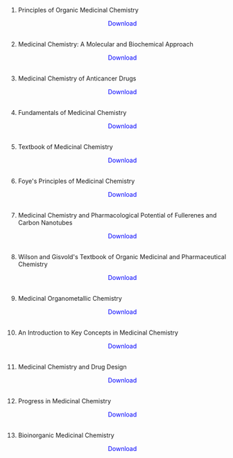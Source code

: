 1. Principles of Organic Medicinal Chemistry</br>
                <a href="https://github.com/manjunath5496/Medicinal-Chemistry/blob/master/medc1.pdf" target="_blank" style="text-decoration:none"> <font color="blue"> <center> Download</center></font> </a></br>
                
2. Medicinal Chemistry: A Molecular and Biochemical Approach</br>
                <a href="https://github.com/manjunath5496/Medicinal-Chemistry/blob/master/medc2.pdf" target="_blank" style="text-decoration:none"> <font color="blue"> <center> Download</center></font> </a></br>
                
3. Medicinal Chemistry of Anticancer Drugs</br>
                <a href="https://github.com/manjunath5496/Medicinal-Chemistry/blob/master/medc3.pdf" target="_blank" style="text-decoration:none"> <font color="blue"> <center> Download</center></font> </a></br>
                
4. Fundamentals of Medicinal Chemistry</br>
                <a href="https://github.com/manjunath5496/Medicinal-Chemistry/blob/master/medc4.pdf" target="_blank" style="text-decoration:none"> <font color="blue"> <center> Download</center></font> </a></br>
                
5. Textbook of Medicinal Chemistry</br>
                <a href="https://github.com/manjunath5496/Medicinal-Chemistry/blob/master/medc5.pdf" target="_blank" style="text-decoration:none"> <font color="blue"> <center> Download</center></font> </a></br>
                
6. Foye's Principles of Medicinal Chemistry</br>
                <a href="https://github.com/manjunath5496/Medicinal-Chemistry/blob/master/medc6.pdf" target="_blank" style="text-decoration:none"> <font color="blue"> <center> Download</center></font> </a></br>

7. Medicinal Chemistry and Pharmacological Potential of Fullerenes and Carbon Nanotubes</br>
                <a href="https://github.com/manjunath5496/Medicinal-Chemistry/blob/master/medc7.pdf" target="_blank" style="text-decoration:none"> <font color="blue"> <center> Download</center></font> </a></br>
                
8. Wilson and Gisvold's Textbook of Organic Medicinal and Pharmaceutical Chemistry</br>
                <a href="https://github.com/manjunath5496/Medicinal-Chemistry/blob/master/medc8.pdf" target="_blank" style="text-decoration:none"> <font color="blue"> <center> Download</center></font> </a></br>
                
9. Medicinal Organometallic Chemistry</br>
                <a href="https://github.com/manjunath5496/Medicinal-Chemistry/blob/master/medc9.pdf" target="_blank" style="text-decoration:none"> <font color="blue"> <center> Download</center></font> </a></br>
                
10. An Introduction to Key Concepts in Medicinal Chemistry</br>
                <a href="https://github.com/manjunath5496/Medicinal-Chemistry/blob/master/medc10.pdf" target="_blank" style="text-decoration:none"> <font color="blue"> <center> Download</center></font> </a></br> 
                
11. Medicinal Chemistry and Drug Design</br>
                <a href="https://github.com/manjunath5496/Medicinal-Chemistry/blob/master/medc11.pdf" target="_blank" style="text-decoration:none"> <font color="blue"> <center> Download</center></font> </a></br>
                
12. Progress in Medicinal Chemistry</br>
                <a href="https://github.com/manjunath5496/Medicinal-Chemistry/blob/master/medc12.pdf" target="_blank" style="text-decoration:none"> <font color="blue"> <center> Download</center></font> </a></br>
                
13. Bioinorganic Medicinal Chemistry</br>
                <a href="https://github.com/manjunath5496/Medicinal-Chemistry/blob/master/medc13.pdf" target="_blank" style="text-decoration:none"> <font color="blue"> <center> Download</center></font> </a></br>                 
                
                
                
                
                
                
                
                
                
                
                
                
